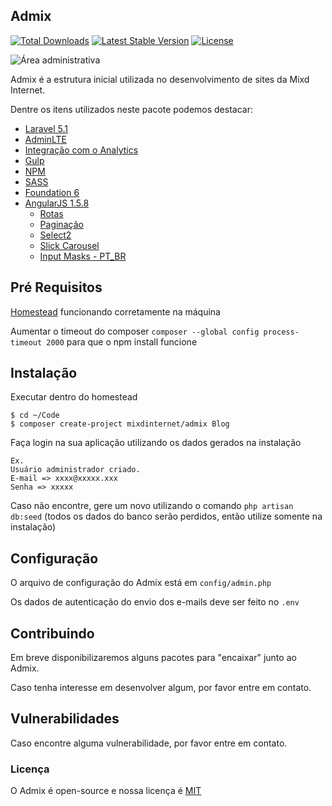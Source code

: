 ## Admix

[![Total Downloads](https://poser.pugx.org/mixdinternet/admix/d/total.svg)](https://packagist.org/packages/mixdinternet/admix)
[![Latest Stable Version](https://poser.pugx.org/mixdinternet/admix/v/stable.svg)](https://packagist.org/packages/mixdinternet/admix)
[![License](https://poser.pugx.org/mixdinternet/admix/license.svg)](https://packagist.org/packages/mixdinternet/admix)

![Área administrativa](http://mixd.com.br/github/52218e3bd3237b4720cf1e6a0894e511.png "Área administrativa")

Admix é a estrutura inicial utilizada no desenvolvimento de sites da Mixd Internet.

Dentre os itens utilizados neste pacote podemos destacar:
* [Laravel 5.1](https://laravel.com/docs/5.1)
* [AdminLTE](https://almsaeedstudio.com/themes/AdminLTE/index.html)
* [Integração com o Analytics](https://github.com/spatie/laravel-analytics)
* [Gulp](http://gulpjs.com/)
* [NPM](https://www.npmjs.com/)
* [SASS](http://sass-lang.com/)
* [Foundation 6](http://foundation.zurb.com/)
* [AngularJS 1.5.8](https://angularjs.org/)
  * [Rotas](https://www.npmjs.com/package/angular-route)
  * [Paginação](https://github.com/michaelbromley/angularUtils/tree/master/src/directives/pagination)
  * [Select2](http://angular-ui.github.io/ui-select)
  * [Slick Carousel](https://www.npmjs.com/package/angular-slick-carousel)
  * [Input Masks - PT_BR](https://github.com/assisrafael/angular-input-masks)

## Pré Requisitos
[Homestead](https://laravel.com/docs/5.1/homestead) funcionando corretamente na máquina

Aumentar o timeout do composer `composer --global config process-timeout 2000` para que o npm install funcione

## Instalação
Executar dentro do homestead

```
$ cd ~/Code
$ composer create-project mixdinternet/admix Blog
```
Faça login na sua aplicação utilizando os dados gerados na instalação
```
Ex.
Usuário administrador criado.
E-mail => xxxx@xxxxx.xxx
Senha => xxxxx
```

Caso não encontre, gere um novo utilizando o comando
`php artisan db:seed`
(todos os dados do banco serão perdidos, então utilize somente na instalação)

## Configuração
O arquivo de configuração do Admix está em `config/admin.php`

Os dados de autenticação do envio dos e-mails deve ser feito no `.env`

## Contribuindo

Em breve disponibilizaremos alguns pacotes para "encaixar" junto ao Admix.

Caso tenha interesse em desenvolver algum, por favor entre em contato.

## Vulnerabilidades

Caso encontre alguma vulnerabilidade, por favor entre em contato.

### Licença

O Admix é open-source e nossa licença é [MIT](http://opensource.org/licenses/MIT)
